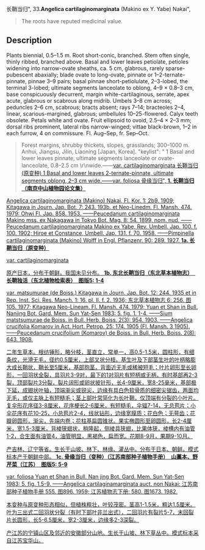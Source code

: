 长鞘当归",
33.**Angelica cartilaginomarginata** (Makino ex Y. Yabe) Nakai",

> The roots have reputed medicinal value.

## Description
Plants biennial, 0.5–1.5 m. Root short-conic, branched. Stem often single, thinly ribbed, branched above. Basal and lower leaves petiolate, petioles widening into narrow-ovate sheaths, ca. 5 cm, glabrous, rarely sparse-pubescent abaxially; blade ovate to long-ovate, pinnate or 1–2-ternate-pinnate, pinnae 3–9 pairs; basal pinnae short-petiolulate, 2–3-lobed, the terminal 3-lobed; ultimate segments lanceolate to oblong, 4–9 × 0.8–3 cm, base conspicuously decurrent, margin white-cartilaginous, serrate, apex acute, glabrous or scabrous along midrib. Umbels 3–8 cm across; peduncles 2–6 cm, scabrous; bracts absent; rays 7–14; bracteoles 2–4, linear, scarious-margined, glabrous; umbellules 10–25-flowered. Calyx teeth obsolete. Petals white and ovate. Fruit ellipsoid to ovoid, 2.5–4 × 2–3 mm; dorsal ribs prominent, lateral ribs narrow-winged; vittae black-brown, 1–2 in each furrow, 4 on commissure. Fl. Aug–Sep, fr. Sep–Oct.

> Forest margins, shrubby thickets, slopes, grasslands; 300–1000 m. Anhui, Jiangsu, Jilin, Liaoning [Japan, Korea].
  "keylist": "
1 Basal and lower leaves pinnate, ultimate segments lanceolate or ovate-lanceolate, 0.8–2.5 cm \r\nwide.——<a href='/info/Angelica cartilaginomarginata var. cartilaginomarginata?t=foc'>var. cartilaginomarginata 长鞘当归(原变种)
1 Basal and lower leaves 2-ternate-pinnate, ultimate segments oblong, 2–3 cm wide.——<a href='/info/Angelica cartilaginomarginata var. foliosa?t=foc'>var. foliosa 骨缘当归",
**1. 长鞘当归（南京中山植物园论文集）**

Angelica cartilaginomarginata (Makino) Nakai, Fl. Kor. 1: 2b9. 1909; Kitagawa in Journ. Jap. Bot. 7: 243. 193b. et Neo-Linedm. Fl. Mansh. 474. 1979: Ohwi Fl. Jap. 858. 1953. ——Peucedanum cartilaginomarginata Makino mss. ex Nakagawa in Tokyo Bot. Mag. 8: 54. 1899, nom. nud. ——Peucedanum cartilaginomarginata Makino ex Yabe, Rev. Umbell. Jap. 100. f. 100. 1902; Hiroe et Constance, Umbell. Jap. 131. f. 70. 1958. ——Pimpinella cartilaginomarginata (Makino) Wolff in Engl. Pflanzenr. 90: 289. 1927.
**1a. 长鞘当归（原变种）**

var. cartilaginomarginata

原产日本，分布于朝鲜。我国未见分布。
**1b. 东北长鞘当归（东北草本植物志）　长鞘独活（东北植物检索表）　图版5: 1-4**

var. matsumurae (de Boiss.) Kitagawa in Journ. Jap. Bot. 12: 244. 1935 et in Rep. Inst. Sci. Res. Manch. 1: 16. pl. II. f. 2. 1936; 东北草本植物志 6: 256. 图105. 1977; Kitagawa Neo-Lineam. Fl. Mansh. 474. 1979; Yuan et Shan in Bull. Nanjing Bot. Gard. Mem. Sun Yat-Sen 1983: 5. fig. 1. 1-4. ——Sium matstsumurae de Boiss. in Bull. Herb. Boiss. 2(3): 954. 1903. ——Angelica crucifolia Komarov in Act. Hort. Petrop. 25: 174. 1905 (Fl. Mansh. 3 1905). ——Peucedanum crucifolium (Komarov) de Boiss. in Bull. Herb. Boiss. 2(8): 643. 1908.

二年生草本。根纺锤形，略分枝，茎直立，常单一，高0.5-1.5米，圆柱形，有细条纹，光滑无毛，径约0.5厘米，上部叉状分枝。基生叶及下部茎生叶的叶柄略膨大成长鞘状，鞘长至5厘米，基部抱茎，背面近无毛或稀被短毛；叶片卵形至长卵形，一回羽状全裂，具羽片3-9对，最下的1对羽片有短柄或无柄，有时基部再2-3裂，顶部裂片3分裂，裂片阔形或卵状披针形，长4-9厘米，宽8-25毫米，基部极下延，成翅状叶轴，顶端渐尖或锐尖，边缘有具白色软骨质的细密尖锯齿，两面均无毛，或仅主脉上有短糙毛；茎上部叶常简化为长叶鞘，仅顶端有分裂的小叶片。复伞形花序径3-8厘米，花序梗长2-6厘米，有短糙毛，伞辐7-14，无总苞片；小伞花序有花10-25，小总苞片2-4，线状钻形，边缘宽膜质；花白色；无萼齿；花瓣卵圆形，渐尖，先端内卷；花柱基扁圆锥状。果实椭圆形至卵圆形，长2-4厘米，宽1.5-3厘米，背棱狭翅状，稍隆起，侧棱具狭翅，比果体狭，棱槽内有油管1-2，合生面有油管4，油管明显，黑褐色，扁而宽。花期8-9月，果期9-10月。

产吉林、辽宁等省。生长于山坡、林下、林缘、灌丛中。分布于日本、朝鲜。模式标本产于朝鲜中部。
**1c. 骨缘当归（变种）（江苏南部种子植物手册）　山藁本、野芹菜（江苏）　图版5: 5-9**

var. foliosa Yuan et Shan in Bull. Nan jing Bot. Gard. Mem. Sun Yat-Sen 1983: 5. fig. 1.5-9. ——Angelica cartilaginamarginata auct. non Nakai: 江苏南部种子植物手册 555. 图896. 1959; 江苏植物志下册: 580. 图1673. 1982.

本变种与原变种形态相似，但植株粗壮，叶较茂密。茎高1-1.5米，粗达1.5厘米。叶为三出式二回羽状分裂（有时下部叶非兰出式），二回羽片有裂片5-7，末回裂片长圆形，长5-6.5厘米，宽2-3厘米，边缘多2-3深裂。

产江苏的宁镇山区及邻近的安徽部分山地。生长于山坡、林下草丛中。模式标本采自江苏宝华山。
